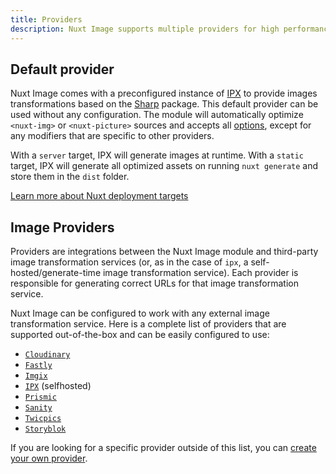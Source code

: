 ```yaml
---
title: Providers
description: Nuxt Image supports multiple providers for high performances.
---
```


## Default provider

Nuxt Image comes with a preconfigured instance of [IPX](/providers/ipx) to provide images transformations based on the [Sharp](https://www.npmjs.com/package/sharp) package. This default provider can be used without any configuration. The module will automatically optimize `<nuxt-img>` or `<nuxt-picture>` sources and accepts all [options](/api/options/), except for any modifiers that are specific to other providers.

With a `server` target, IPX will generate images at runtime. With a `static` target, IPX will generate all optimized assets on running `nuxt generate` and store them in the `dist` folder.

[Learn more about Nuxt deployment targets](https://nuxtjs.org/docs/2.x/features/deployment-targets)

## Image Providers

Providers are integrations between the Nuxt Image module and third-party image transformation services (or, as in the case of `ipx`, a self-hosted/generate-time image transformation service). Each provider is responsible for generating correct URLs for that image transformation service.

Nuxt Image can be configured to work with any external image transformation service. Here is a complete list of providers that are supported out-of-the-box and can be easily configured to use:

- [`Cloudinary`](/providers/cloudinary)
- [`Fastly`](/providers/fastly)
- [`Imgix`](/providers/imgix)
- [`IPX`](/providers/ipx) (selfhosted)
- [`Prismic`](/providers/prismic)
- [`Sanity`](/providers/sanity)
- [`Twicpics`](/providers/twicpics)
- [`Storyblok`](/providers/storyblok)

If you are looking for a specific provider outside of this list, you can [create your own provider](/advanced/custom-provider).
